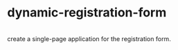 <h1>dynamic-registration-form</h1>
<br>
create a single-page application for the registration form.

